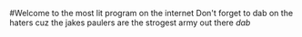 #Welcome to the most lit program on the internet
Don't forget to dab on the haters cuz the jakes paulers are the strogest army out there
*dab*